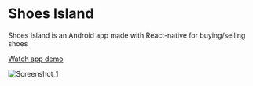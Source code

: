 # Shoes Island
Shoes Island is an Android app made with React-native for buying/selling shoes 

[Watch app demo](https://drive.google.com/file/d/1AZ5E_8KYoOXHZTItms-C8Ot9mpK9Jpla/view?usp=sharing)

![Screenshot_1](https://user-images.githubusercontent.com/70123789/212495574-1bc526b4-0b6a-4ce0-8c57-3066677a4bce.png)
